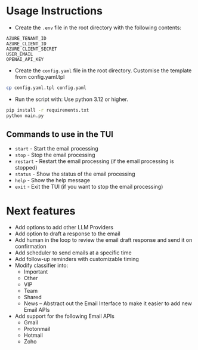 # Usage Instructions

- Create the `.env` file in the root directory with the following contents:
```
AZURE_TENANT_ID
AZURE_CLIENT_ID
AZURE_CLIENT_SECRET
USER_EMAIL
OPENAI_API_KEY
```

- Create the `config.yaml` file in the root directory. Customise the template from config.yaml.tpl
```sh
cp config.yaml.tpl config.yaml
```

- Run the script with:
Use python 3.12 or higher.
```sh
pip install -r requirements.txt
python main.py
```
## Commands to use in the TUI
- `start` - Start the email processing
- `stop` - Stop the email processing
- `restart` - Restart the email processing (if the email processing is stopped)
- `status` - Show the status of the email processing
- `help` - Show the help message
- `exit` - Exit the TUI (if you want to stop the email processing)


# Next features
- Add options to add other LLM Providers
- Add option to draft a response to the email
- Add human in the loop to review the email draft response and send it on confirmation
- Add scheduler to send emails at a specific time
- Add follow-up reminders with customizable timing
- Modify classifier into:
    - Important
    - Other
    - VIP
    - Team
    - Shared
    - News
– Abstract out the Email Interface to make it easier to add new Email APIs
- Add support for the following Email APIs
    - Gmail
    - Protonmail
    - Hotmail
    - Zoho